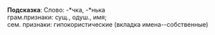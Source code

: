 __Подсказка__: 
Слово: -*чка, -*нька   
грам.признаки: сущ., одуш., имя;   
сем. признаки: гипокористические (вкладка имена--собственные)

